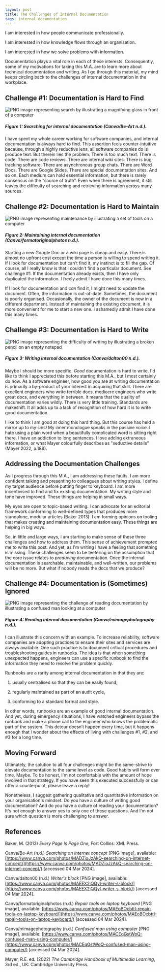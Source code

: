 ```yaml
---
layout: post
title: The Challenges of Internal Documentation
tags: internal-documentation
---
```


I am interested in how people communicate professionally.

I am interested in how knowledge flows through an organisation.

I am interested in how we solve problems with information.

Documentation plays a vital role in each of these interests. Consequently, some of my motivations for taking this M.A. are to learn more about technical documentation and writing. As I go through this material, my mind keeps circling back to the challenges of internal documentation in the workplace.

## Challenge #1: Documentation is Hard to Find

![PNG image representing search by illustrating a magnifying glass in front of a computer](https://github.com/Sterling-Cooper/Sterling-Cooper.github.io/blob/main/_assets/challenges-search.png?raw=true)
##### Figure 1: Searching for internal documentation (Canva/Be-Art n.d.).

I have spent my whole career working for software companies, and internal documentation is always hard to find. This assertion feels counter-intuitive because, through a highly reductive lens, all software companies do is produce text. But therein lies the problem. There is too much text. There is code. There are code reviews. There are internal wiki sites. There is bug-tracking software. There are asynchronous group chats. There are Word Docs. There are Google Slides. There are special documentation sites. And so on. Each medium can hold essential information, but there is rarely consensus on the “source of truth”. Even when there is agreement, it still leaves the difficulty of searching and retrieving information across many sources.

## Challenge #2: Documentation is Hard to Maintain

![PNG image representing maintenance by illustrating a set of tools on a computer](https://github.com/Sterling-Cooper/Sterling-Cooper.github.io/blob/main/_assets/challenges-maintenance.png?raw=true)
##### Figure 2: Maintaining internal documentation (Canva/formatoriginalphotos n.d.).

Starting a new Google Doc or a wiki page is cheap and easy. There is almost no upfront cost except the time a person is willing to spend writing it. If I look for documentation but can't find it, my instinct is to fill the gap. Of course, all I really know is that I couldn't find a particular document. See challenge #1. If the documentation already exists, then I have only duplicated the information. I freely admit I have done this many times.

If I look for documentation and _can_ find it, I might need to update the document. Often, the information is out-of-date. Sometimes, the document is poorly organised. Occasionally, the owner of the document is now in a different department. Instead of maintaining the existing document, it is more convenient for me to start a new one. I ashamedly admit I have done this many times.

## Challenge #3: Documentation is Hard to Write

![PNG image representing the difficulty of writing by illustrating a broken pencil on an empty notepad](https://github.com/Sterling-Cooper/Sterling-Cooper.github.io/blob/main/_assets/challenges-writing.png?raw=true)
##### Figure 3: Writing internal documentation (Canva/dalton00 n.d.).

Maybe I should be more specific. _Good_ documentation is hard to write. I'd like to think I appreciated this before starting this M.A., but I most certainly do now. As a software engineer, how good you are at writing documentation is primarily a by-product of your interest in acquiring that skill. There are excellent engineers who write terrible docs, mediocre engineers who write great docs, and everything in between. It means that the quality of documentation varies wildly. There is very little training. Standards are makeshift. It all adds up to a lack of recognition of how hard it is to write good documentation.

I like to think I am good at doing this hard thing. But this course has held a mirror up to my sins! My inner monologue speaks in the passive voice. I hate using a plain word when a beautifully complicated word is sitting right there. I have an addiction to long sentences. I love adding extraneous information, or what Mayer colourfully describes as "seductive details" (Mayer 2022, p.188).

## Addressing the Documentation Challenges

As I progress through this M.A., I am addressing these faults. I am more confident talking and presenting to colleagues about writing styles. I define my target audience before putting finger to keyboard. I am more incentivised to find and fix existing documentation. My writing style and tone have improved. These things are helping in small ways.

My eyes are open to topic-based writing. I can advocate for an editorial framework conforming to well-defined types that produces more standalone, modular articles (Baker 2013). I am forming opinions on tooling that makes creating and maintaining documentation easy. These things are helping in big ways.

So, in little and large ways, I am starting to make sense of these three challenges and how to address them. This sense of achievement prompted me to write this post. And yet, as I'm writing I have a feeling that something is missing. These challenges seem to be teetering on the assumption that the core issue relates to _producing_ documentation. Once the internal documentation is searchable, maintainable, and well-written, our problems will be no more. But what if nobody reads the docs that we produce?

## Challenge #4: Documentation is (Sometimes) Ignored

![PNG image representing the challenge of reading documentation by illustrating a confused man looking at a computer](https://github.com/Sterling-Cooper/Sterling-Cooper.github.io/blob/main/_assets/challenges-reading.png?raw=true)
##### Figure 4: Reading internal documentation (Canva/mimagephotography n.d.).

I can illustrate this concern with an example. To increase reliability, software companies are adopting practices to ensure their sites and services are always available. One such practice is to document critical procedures and troubleshooting guides in [runbooks](https://docs.gitlab.com/ee/user/project/clusters/runbooks/). The idea is that when something unexpected happens, engineers can use a specific runbook to find the information they need to resolve the problem quickly.

Runbooks are a rarity among internal documentation in that they are:

1. usually centralised so that they can be easily found,

2. regularly maintained as part of an audit cycle,

3. conforming to a standard format and style.

In other words, runbooks are an example of good internal documentation. And yet, during emergency situations, I have watched engineers bypass the runbook and make a phone call to the engineer who knows the problematic part of the system. This detour doesn’t happen every time, but it happens enough that I wonder about the effects of living with challenges #1, #2, and #3 for a long time.

## Moving Forward

Ultimately, the solution to all four challenges might be the same–strive to elevate documentation to the same level as code. Good habits will form over time. Maybe. To be honest, I'm not comfortable with the amount of hope involved in that strategy. If you have seen this executed successfully or can offer a counterpoint, please leave a reply!

Nonetheless, I suggest gathering qualitative and quantitative information on your organisation's mindset. Do you have a culture of writing good documentation? And do you have a culture of reading your documentation? It's not enough to answer yes to only one of these questions. And I'm not sure which question is more challenging to answer.

## References

Baker, M. (2013) _Every Page Is Page One_, Fort Collins: XML Press.

Canva/Be-Art (n.d.) _Searching on internet concept_ [PNG image], available: [https://www.canva.com/photos/MADZioJzAkQ-searching-on-internet-concept/](https://www.canva.com/photos/MADZioJzAkQ-searching-on-internet-concept/) [accessed 04 Mar 2024].

Canva/dalton00 (n.d.) _Writer's block_ [PNG image], available: [https://www.canva.com/photos/MAEEX2iQQyI-writer-s-block/](https://www.canva.com/photos/MAEEX2iQQyI-writer-s-block/) [accessed 04 Mar 2024].

Canva/formatoriginalphotos (n.d.) _Repair tools on laptop keyboard_ [PNG image], available: [https://www.canva.com/photos/MAEoBOcbttI-repair-tools-on-laptop-keyboard/](https://www.canva.com/photos/MAEoBOcbttI-repair-tools-on-laptop-keyboard/) [accessed 04 Mar 2024].

Canva/mimagephotography (n.d.) _Confused man using computer_ [PNG image], available: [https://www.canva.com/photos/MACEqGstWoQ-confused-man-using-computer/](https://www.canva.com/photos/MACEqGstWoQ-confused-man-using-computer/) [accessed 04 Mar 2024].

Mayer, R.E. ed. (2022) _The Cambridge Handbook of Multimedia Learning_, 3rd ed., UK: Cambridge University Press.
